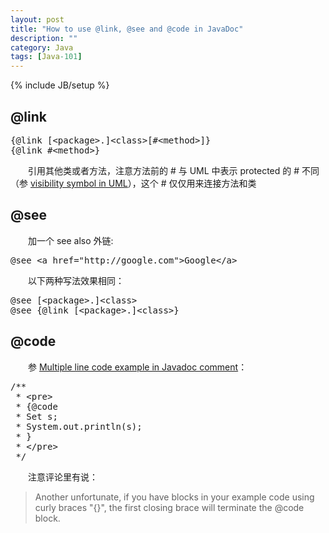 ```yaml
---
layout: post
title: "How to use @link, @see and @code in JavaDoc"
description: ""
category: Java
tags: [Java-101]
---
```

{% include JB/setup %}

## @link

<pre class="prettyprint linenums">
{@link [&lt;package&gt;.]&lt;class&gt;[#&lt;method&gt;]}
{@link #&lt;method&gt;}
</pre>

　　引用其他类或者方法，注意方法前的 # 与 UML 中表示 protected 的 # 不同（参 [visibility symbol in UML](/uml/2013/04/09/visibility-symbol-in-uml/)），这个 # 仅仅用来连接方法和类

## @see

　　加一个 see also 外链:

<pre class="prettyprint linenums">
@see &lt;a href="http://google.com"&gt;Google&lt;/a&gt;
</pre>

　　以下两种写法效果相同：

<pre class="prettyprint linenums">
@see [&lt;package&gt;.]&lt;class&gt;
@see {@link [&lt;package&gt;.]&lt;class&gt;} 
</pre>

## @code

　　参 [Multiple line code example in Javadoc comment](http://stackoverflow.com/a/542142)：

<pre class="prettyprint linenums">
/**
 * &lt;pre&gt;
 * {@code
 * Set<String> s;
 * System.out.println(s);
 * }
 * &lt;/pre&gt;
 */
</pre>

　　注意评论里有说：

> Another unfortunate, if you have blocks in your example code using curly braces "{}", the first closing brace will terminate the @code block.

